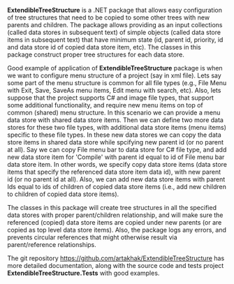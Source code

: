 ﻿**ExtendibleTreeStructure** is a .NET package that allows easy configuration of tree structures that need to be copied to some other trees with new parents and children.
The package allows providing as an input collections (called data stores in subsequent text) of simple objects (called data store items in subsequent text) that have minimum state (id, parent id, priority, id and data store id of copied data store item, etc). 
The classes in this package construct proper tree structures for each data store. 

Good example of application of **ExtendibleTreeStructure** package is when we want to configure menu structure of a project (say in xml file). 
Lets say some part of the menu structure is common for all file types (e.g., File Menu with Exit, Save, SaveAs menu items, Edit menu with search, etc).
Also, lets suppose that the project supports C# and image file types, that support some additional functionality, and require new menu items on top of common (shared) menu structure.
In this scenario we can provide a menu data store with shared data store items. 
Then we can define two more data stores for these two file types, with additional data store items (menu items) specific to these file types.
In these new data stores we can copy the data store items in shared data store while spcifying new parent id (or no parent at all). Say we can copy File menu bar to data store for C# file type, and add new data store item for 'Compile' with parent id equal to id of File menu bar data store item.
In other words, we specify copy data store items (data store items that specify the referenced data store item data id), with new parent id (or no parent id at all). Also, we can add new data store items with parent Ids equal to ids of children of copied data store items (i.e., add new children to children of copied data store items).

The classes in this package will create tree structures in all the specified data stores with proper parent/children relationship, and will make sure the referenced (copied) data store items are copied under new parents (or are copied as top level data store items).
Also, the package logs any errors, and prevents circular references that might otherwise result via parent/reference relationships.

The git repository https://github.com/artakhak/ExtendibleTreeStructure has more detailed documentation, along with the source code and tests project **ExtendibleTreeStructure.Tests** with good examples.